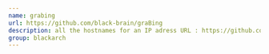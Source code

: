 ```yaml
---
name: grabing
url: https://github.com/black-brain/graBing
description: all the hostnames for an IP adress URL : https://github.com/black-brain/graBing Groups : blackarch blackarch-recon
group: blackarch
---
```

